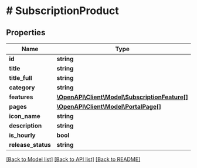 # # SubscriptionProduct

## Properties

Name | Type | Description | Notes
------------ | ------------- | ------------- | -------------
**id** | **string** |  |
**title** | **string** |  |
**title_full** | **string** |  |
**category** | **string** |  |
**features** | [**\OpenAPI\Client\Model\SubscriptionFeature[]**](SubscriptionFeature.md) |  |
**pages** | [**\OpenAPI\Client\Model\PortalPage[]**](PortalPage.md) |  |
**icon_name** | **string** |  |
**description** | **string** |  |
**is_hourly** | **bool** |  | [optional]
**release_status** | **string** |  | [optional]

[[Back to Model list]](../../README.md#models) [[Back to API list]](../../README.md#endpoints) [[Back to README]](../../README.md)
